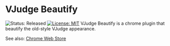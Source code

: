 # VJudge Beautify
![Status: Released](https://img.shields.io/badge/status-released-brightgreen.svg)
[![License: MIT](https://img.shields.io/badge/License-MIT-blue.svg)](https://opensource.org/licenses/MIT)
VJudge Beautify is a chrome plugin that beautify the old-style VJudge appearance.

See also: [Chrome Web Store](https://chrome.google.com/webstore/detail/vjudge-beautify/hiojogkepmpkjklggjllhjingfcjnlpa)

